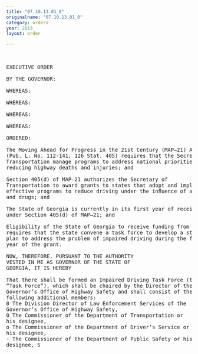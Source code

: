 ```yaml
---
title: "07.10.13.01_0"
originalname: "07.10.13.01_0"
category: orders
year: 2013
layout: order

---
```

<pre>
 

EXECUTIVE ORDER

BY THE GOVERNOR:

WHEREAS:

WHEREAS:

WHEREAS:

WHEREAS:

ORDERED:

The Moving Ahead for Progress in the 21st Century (MAP—21) Act
(Pub. L. No. 112-141, 126 Stat. 405) requires that the Secretary of
Transportation manage programs to address national priorities for
reducing highway deaths and injuries; and

Section 405(d) of MAP—21 authorizes the Secretary of
Transportation to award grants to states that adopt and implement
effective programs to reduce driving under the inﬂuence of alcohol
and drugs; and

The State of Georgia is currently in its first year of receiving a grant
under Section 405(d) of MAP—21; and

Eligibility of the State of Georgia to receive funding from this grant
requires that the state convene a task force to develop a statewide
plan to address the problem of impaired driving during the first
year of the grant.

NOW, THEREFORE, PURSUANT TO THE AUTHORITY
VESTED IN ME AS GOVERNOR OF THE STATE OF
GEORGIA, IT IS HEREBY

That there shall be formed an Impaired Driving Task Force (the
“Task Force”), which shall be chaired by the Director of the
Governor’s Office of Highway Safety and shall consist of the
following additional members:
0 The Division Director of Law Enforcement Services of the
Governor’s Office of Highway Safety,
0 The Commissioner of the Department of Transportation or
his designee,
o The Commissioner of the Department of Driver’s Service or
his designee,
- The Commissioner of the Department of Public Safety or his
designee, S

</pre>
